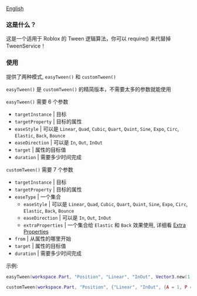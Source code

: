 [English](https://github.com/Verycuteabbey/Algorithms/blob/main/Tween/v2/README.md)
### 这是什么？
这是一个适用于 Roblox 的 Tween 逻辑算法，你可以 require() 来代替掉 TweenService！
### 使用
提供了两种模式, `easyTween()` 和 `customTween()`

`easyTween()` 是 `customTween()` 的精简版本，不需要太多的参数就能使用

`easyTween()` 需要 6 个参数
  - `targetInstance` | 目标
  - `targetProperty` | 目标的属性
  - `easeStyle` | 可以是 `Linear`, `Quad`, `Cubic`, `Quart`, `Quint`, `Sine`, `Expo`, `Circ`, `Elastic`, `Back`, `Bounce`
  - `easeDirection` | 可以是 `In`, `Out`, `InOut`
  - `target` | 属性的目标值
  - `duration` | 需要多少时间完成
	
`customTween()` 需要 7 个参数
  - `targetInstance` | 目标
  - `targetProperty` | 目标的属性
  - `easeType` | 一个集合
    - `easeStyle` | 可以是 `Linear`, `Quad`, `Cubic`, `Quart`, `Quint`, `Sine`, `Expo`, `Circ`, `Elastic`, `Back`, `Bounce`
    - `easeDirection` | 可以是 `In`, `Out`, `InOut`
    - `extraProperties` | 一个集合给 `Elastic` 和 `Back` 效果使用, 详细看 [Extra Properties](https://github.com/Verycuteabbey/Algorithms/blob/main/Tween/v1/README_CN.md#extra-properties)
  - `from` | 从属性的哪里开始
  - `target` | 属性的目标值
  - `duration` | 需要多少时间完成

示例:
```lua
easyTween(workspace.Part, "Position", "Linear", "InOut", Vector3.new(1, 1, 1), 1);
```
```lua
customTween(workspace.Part, "Position", {"Linear", "InOut", {A = 1, P = 2, S = 3}}, Vector3.new(0, 0, 0), Vector3.new(1, 1, 1), 1);
```
